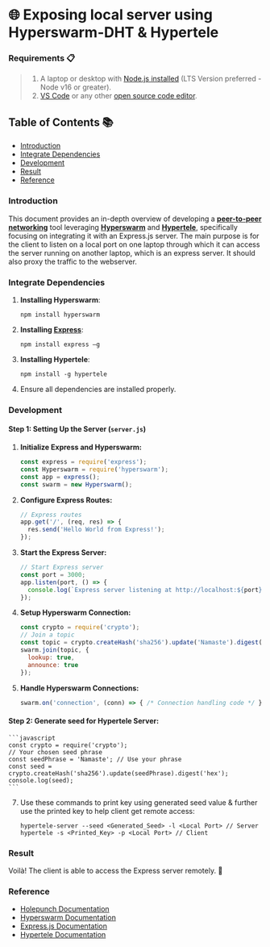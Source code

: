 # 🌐 Exposing local server using Hyperswarm-DHT & Hypertele

### Requirements 📋

> 1. A laptop or desktop with [Node.js installed](https://nodejs.org/en) (LTS Version preferred - Node v16 or greater).
> 2. [VS Code](https://code.visualstudio.com/download) or any other [open source code editor](https://www.hostinger.in/tutorials/best-code-editors).

## Table of Contents 📚

- [Introduction](#introduction)
- [Integrate Dependencies](#integrate-dependencies)
- [Development](#development)
- [Result](#result)
- [Reference](#reference)

### Introduction

This document provides an in-depth overview of developing a **[peer-to-peer networking](https://www.geeksforgeeks.org/what-is-p2p-peer-to-peer-process/)** tool leveraging **[Hyperswarm](https://docs.holepunch.to/building-blocks/hyperswarm)** and **[Hypertele](https://docs.holepunch.to/tools/hypertele)**, specifically focusing on integrating it with an Express.js server. The main purpose is for the client to listen on a local port on one laptop through which it can access the server running on another laptop, which is an express server. It should also proxy the traffic to the webserver.

### Integrate Dependencies

1. **Installing Hyperswarm**: 
    ```shell
    npm install hyperswarm
    ```
2. **Installing [Express](https://expressjs.com/en/starter/installing.html)**: 
    ```shell
    npm install express –g
    ```
3. **Installing Hypertele**: 
    ```shell
    npm install -g hypertele
    ```
4. Ensure all dependencies are installed properly.

### Development

#### Step 1: Setting Up the Server (`server.js`)

1. **Initialize Express and Hyperswarm:**
    ```javascript
    const express = require('express');
    const Hyperswarm = require('hyperswarm');
    const app = express();
    const swarm = new Hyperswarm();
    ```

2. **Configure Express Routes:**
    ```javascript
    // Express routes
    app.get('/', (req, res) => {
      res.send('Hello World from Express!');
    });
    ```

3. **Start the Express Server:**
    ```javascript
    // Start Express server
    const port = 3000;
    app.listen(port, () => {
      console.log(`Express server listening at http://localhost:${port}`);
    });
    ```

4. **Setup Hyperswarm Connection:**
    ```javascript
    const crypto = require('crypto');
    // Join a topic
    const topic = crypto.createHash('sha256').update('Namaste').digest();
    swarm.join(topic, {
      lookup: true,
      announce: true
    });
    ```

5. **Handle Hyperswarm Connections:**
    ```javascript
    swarm.on('connection', (conn) => { /* Connection handling code */ });
    ```

#### Step 2: Generate seed for Hypertele Server:
    
    ```javascript
    const crypto = require('crypto');
    // Your chosen seed phrase
    const seedPhrase = 'Namaste'; // Use your phrase
    const seed = crypto.createHash('sha256').update(seedPhrase).digest('hex');
    console.log(seed);
    ```
  
    
7. Use these commands to print key using generated seed value & further use the printed key to help client get remote access:
    ```shell
    hypertele-server --seed <Generated_Seed> -l <Local Port> // Server
    hypertele -s <Printed_Key> -p <Local Port> // Client
    ```

### Result

Voilà! The client is able to access the Express server remotely. 🍐

### Reference

- [Holepunch Documentation](https://docs.holepunch.to/)
- [Hyperswarm Documentation](https://github.com/hyperswarm/hyperswarm)
- [Express.js Documentation](https://expressjs.com/)
- [Hypertele Documentation](https://docs.holepunch.to/tools/hypertele)
